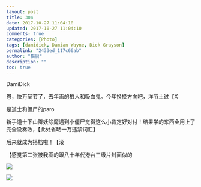 ```yaml
---
layout: post
title: 304
date: 2017-10-27 11:04:10
updated: 2017-10-27 11:04:10
comments: true
categories: [Photo]
tags: [damidick, Damian Wayne, Dick Grayson]
permalink: "2433ed_117c66ab"
author: "猫厨"
description: ""
toc: true
---
```


<p>DamiDick</p> 
<p>恩，快万圣节了，去年画的狼人和吸血鬼。今年换换方向吧，洋节土过【X</p> 
<p>是道士和僵尸的paro</p> 
<p>新手道士下山降妖除魔遇到小僵尸觉得这么小肯定好对付！结果学的东西全用上了完全没奏效，【此处省略一万违禁词汇】</p> 
<p>后来就成为搭档啦！【滚</p> 
<p>【感觉第二张被我画的跟八十年代港台三级片封面似的</p>

![](https://nos.netease.com/imglf3/img/cVZNdzJtQk9JV2Z4TjVXRWlNS0dsQUNmWUtlOFVzRW44UCtJSmNjUTM0b0p0Q05tRDBPWTZBPT0.jpg)

![](https://nos.netease.com/imglf5/img/cVZNdzJtQk9JV2Z4TjVXRWlNS0dsSWs0TWJYWHJiY3V4M1QyNlNlaElQMktPMERJL2QzdzVRPT0.jpg)